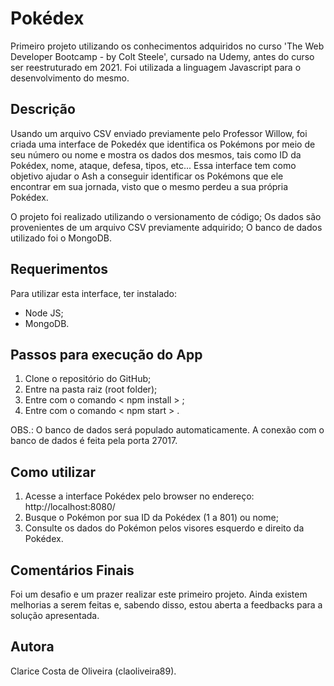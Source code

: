 # Pokédex
Primeiro projeto utilizando os conhecimentos adquiridos no curso 'The Web Developer Bootcamp - by Colt Steele', cursado na Udemy, antes do curso ser reestruturado em 2021. Foi utilizada a linguagem Javascript para o desenvolvimento do mesmo.
## Descrição
Usando um arquivo CSV enviado previamente pelo Professor Willow, foi criada uma interface de Pokedéx que identifica os Pokémons por meio de seu número ou nome e mostra os dados dos mesmos, tais como ID da Pokédex, nome, ataque, defesa, tipos, etc... Essa interface tem como objetivo ajudar o Ash a conseguir identificar os Pokémons que ele encontrar em sua jornada, visto que o mesmo perdeu a sua própria Pokédex.

O projeto foi realizado utilizando o versionamento de código;
Os dados são provenientes de um arquivo CSV previamente adquirido;
O banco de dados utilizado foi o MongoDB.

## Requerimentos
Para utilizar esta interface, ter instalado:
* Node JS;
* MongoDB.

## Passos para execução do App
1) Clone o repositório do GitHub;
2) Entre na pasta raiz (root folder);
3) Entre com o comando < npm install > ;
4) Entre com o comando < npm start > .

OBS.: O banco de dados será populado automaticamente. A conexão com o banco de dados é feita pela porta 27017.

## Como utilizar
1) Acesse a interface Pokédex pelo browser no endereço: http://localhost:8080/
2) Busque o Pokémon por sua ID da Pokédex (1 a 801) ou nome;
3) Consulte os dados do Pokémon pelos visores esquerdo e direito da Pokédex.

## Comentários Finais
Foi um desafio e um prazer realizar este primeiro projeto. Ainda existem melhorias a serem feitas e, sabendo disso, estou aberta a feedbacks para a solução apresentada.

## Autora
Clarice Costa de Oliveira (claoliveira89).


